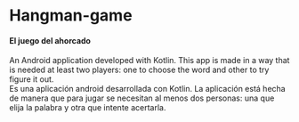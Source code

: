 # Hangman-game
<h4>El juego del ahorcado</h4>

An Android application developed with Kotlin. This app is made in a way that is needed at least two players: one to choose the word and other to try figure it out. 
<br>
Es una aplicación android desarrollada con Kotlin. La aplicación está hecha de manera que para jugar se necesitan al menos dos personas: una que elija la palabra y otra que intente acertarla.
